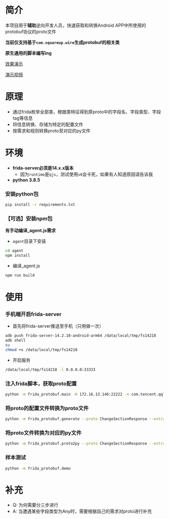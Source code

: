 # 简介

本项目用于**辅助**逆向开发人员，快速获取和转换Android APP中所使用的protobuf协议的proto文件

**当前仅支持基于`com.squareup.wire`生成protobuf的相关类**

**原生通用的脚本编写ing**

[效果演示](http://pan.iqiyi.com/file/paopao/_8BryDtYjocn91iI9UdL0E--gVQG8baazNgLbbSEzOGCdNxscmbI3WwLs25hj1BmU5PUqpuQpVEvH-eQz0-Vog.gif)

[演示视频](http://pan.iqiyi.com/file/paopao/rGdGDYUdK_LSwzMWJD4X8fZvkFIAdHTfGQIvpcXMmuOAa1KCZKqTx3kNih6CCp59A-XR-d91R3n2uHzmg-PrVw.mp4)

# 原理

- 通过frida枚举全部类，根据类特征得到原proto中的字段名、字段类型、字段tag等信息
- 将信息转换、存储为特定的配置文件
- 按需求和规则转换proto至对应的py文件

# 环境

- **frida-server必须是14.x.x版本**
    - 因为`runtime`是`qjs`，测试使用`v8`会卡死，如果有人知道原因请告诉我
- **python 3.8.5**

### 安装python包

```bash
pip install -r requirements.txt
```

### 【可选】安装npm包

**有手动编译_agent.js需求**

- `agent`目录下安装

```bash
cd agent
npm install
```

- 编译_agent.js

```bash
npm run build
```

# 使用

### 手机端开启frida-server

- 首先将frida-server推送至手机（只用做一次）

```bash
adb push frida-server-14.2.18-android-arm64 /data/local/tmp/fs14218
adb shell
su
chmod +x /data/local/tmp/fs14218
```

- 开启服务

```bash
/data/local/tmp/fs14218 -l 0.0.0.0:33333
```

### 注入frida脚本，获取proto配置

```bash
python -m frida_protobuf.main -H 172.16.13.146:22222 -n com.tencent.qqlive --use-default-any --includes "com.tencent.qqlive.protocol.pb,com.tencent.spp_rpc"
```

### 将proto的配置文件转换为proto文件

```bash
python -m frida_protobuf.generate --proto ChangeSectionResponse --extra-import "Poster,Action,Attent,VideoIdKeyValueSet"
```

### 将proto文件转换为对应的py文件

```bash
python -m frida_protobuf.proto2py --proto ChangeSectionResponse --extra-import "Poster,Action,Attent,VideoIdKeyValueSet"
```

### 样本测试

```bash
python -m frida_protobuf.demo
```

# 补充

- Q: 为何需要分三步进行
- A: 当遭遇某些字段类型为Any时，需要根据自己的需求对proto进行补充